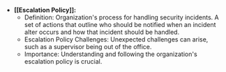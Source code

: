 - **[[Escalation Policy]]:**
    - Definition: Organization's process for handling security incidents. A set of actions that outline who should be notified when an incident alter occurs and how that incident should be handled.
    - Escalation Policy Challenges: Unexpected challenges can arise, such as a supervisor being out of the office.
    - Importance: Understanding and following the organization's escalation policy is crucial.